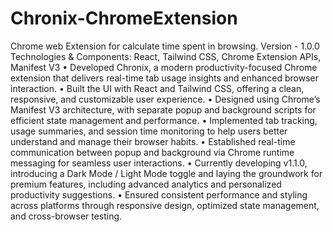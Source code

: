 # Chronix-ChromeExtension
Chrome web Extension for calculate time spent in browsing.
Version - 1.0.0
Technologies & Components: React, Tailwind CSS, Chrome Extension APIs, Manifest V3
• Developed Chronix, a modern productivity-focused Chrome extension that delivers real-time tab usage insights and enhanced browser interaction.
• Built the UI with React and Tailwind CSS, offering a clean, responsive, and customizable user experience.
• Designed using Chrome’s Manifest V3 architecture, with separate popup and background scripts for efficient state management and performance.
• Implemented tab tracking, usage summaries, and session time monitoring to help users better understand and manage their browser habits.
• Established real-time communication between popup and background via Chrome runtime messaging for seamless user interactions.
• Currently developing v1.1.0, introducing a Dark Mode / Light Mode toggle and laying the groundwork for premium features, including advanced analytics and personalized productivity suggestions.
• Ensured consistent performance and styling across platforms through responsive design, optimized state management, and cross-browser testing.
